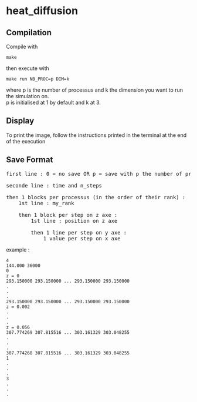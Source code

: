 # heat_diffusion
## Compilation
Compile with 
```
make
``` 
then execute with 
```
make run NB_PROC=p DIM=k
``` 
where p is the number of processus and k the dimension you want to run the simulation on.\
p is initialised at 1 by default and k at 3.

## Display
To print the image, follow the instructions printed in the terminal at the end of the execution

## Save Format

<pre>
first line : 0 = no save OR p = save with p the number of processus we used

seconde line : time and n_steps

then 1 blocks per processus (in the order of their rank) :
    1st line : my_rank

    then 1 block per step on z axe :
        1st line : position on z axe

        then 1 line per step on y axe :
            1 value per step on x axe
</pre>
    


example :
```
4
144.000 36000
0
z = 0
293.150000 293.150000 ... 293.150000 293.150000
.
.
.
293.150000 293.150000 ... 293.150000 293.150000
z = 0.002
.
.
.
z = 0.056
307.774269 307.815516 ... 303.161329 303.048255
.
.
.
307.774268 307.815516 ... 303.161329 303.048255
1
.
. 
.
3
.
.
.
```